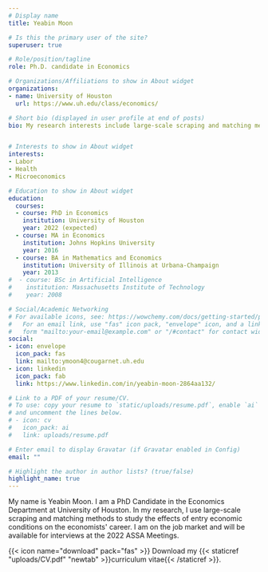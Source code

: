 ```yaml
---
# Display name
title: Yeabin Moon

# Is this the primary user of the site?
superuser: true

# Role/position/tagline
role: Ph.D. candidate in Economics

# Organizations/Affiliations to show in About widget
organizations:
- name: University of Houston
  url: https://www.uh.edu/class/economics/

# Short bio (displayed in user profile at end of posts)
bio: My research interests include large-scale scraping and matching methods to study microeconoimc matters.


# Interests to show in About widget
interests:
- Labor
- Health
- Microeconomics

# Education to show in About widget
education:
  courses:
  - course: PhD in Economics
    institution: University of Houston
    year: 2022 (expected)
  - course: MA in Economics
    institution: Johns Hopkins University
    year: 2016    
  - course: BA in Mathematics and Economics
    institution: University of Illinois at Urbana-Champaign
    year: 2013
#  - course: BSc in Artificial Intelligence
#    institution: Massachusetts Institute of Technology
#    year: 2008

# Social/Academic Networking
# For available icons, see: https://wowchemy.com/docs/getting-started/page-builder/#icons
#   For an email link, use "fas" icon pack, "envelope" icon, and a link in the
#   form "mailto:your-email@example.com" or "/#contact" for contact widget.
social:
- icon: envelope
  icon_pack: fas
  link: mailto:ymoon4@cougarnet.uh.edu
- icon: linkedin
  icon_pack: fab
  link: https://www.linkedin.com/in/yeabin-moon-2864aa132/

# Link to a PDF of your resume/CV.
# To use: copy your resume to `static/uploads/resume.pdf`, enable `ai` icons in `params.toml`,
# and uncomment the lines below.
# - icon: cv
#   icon_pack: ai
#   link: uploads/resume.pdf

# Enter email to display Gravatar (if Gravatar enabled in Config)
email: ""

# Highlight the author in author lists? (true/false)
highlight_name: true
---
```


My name is Yeabin Moon. I am a PhD Candidate in the Economics Department at University of Houston. In my research, I use large-scale scraping and matching methods to study the effects of entry economic conditions on the economists' career. I am on the job market and will be available for interviews at the 2022 ASSA Meetings.

{{< icon name="download" pack="fas" >}} Download my {{< staticref "uploads/CV.pdf" "newtab" >}}curriculum vitae{{< /staticref >}}.
